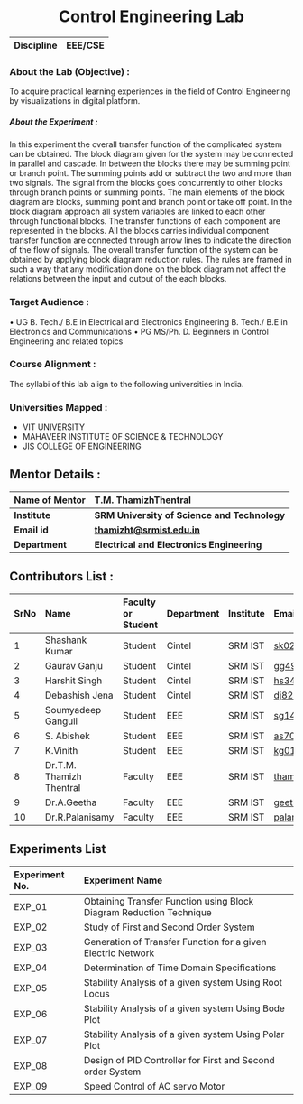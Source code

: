 <h1 align="center">
	Control Engineering Lab </h1>
	
<b>Discipline</b> | <b>EEE/CSE</b>
:--|:--|



<h3> About the Lab (Objective) : </h3>

To acquire practical learning experiences in the field of Control Engineering by visualizations in digital platform.

<h5> About the Experiment : </h5>
In this experiment the overall transfer function of the complicated system can be obtained. The block diagram given for the system may be connected in parallel and cascade. In between the blocks there may be summing point or branch point. The summing points add or subtract the two and more than two signals. The signal from the blocks goes concurrently to other blocks through branch points or summing points. The main elements of the block diagram are blocks, summing point and branch point or take off point. In the block diagram approach all system variables are linked to each other through functional blocks. The transfer functions of each component are represented in the blocks. All the blocks carries individual component transfer function are connected through arrow lines to indicate the direction of the flow of signals. The overall transfer function of the system can be obtained by applying block diagram reduction rules. The rules are framed in such a way that any modification done on the block diagram not affect the relations between the input and output of the each blocks.

<h3> Target Audience : </h3>
•	UG
	B. Tech./ B.E in Electrical and Electronics Engineering
	B. Tech./ B.E in Electronics and Communications
•	PG
	MS/Ph. D. Beginners in Control Engineering and related topics

<h3> Course Alignment : </h3>
The syllabi of this lab align to the following universities in India.

<h3> Universities Mapped : </h3>

* VIT UNIVERSITY
* MAHAVEER INSTITUTE OF SCIENCE & TECHNOLOGY
* JIS COLLEGE OF ENGINEERING


<h2> Mentor Details :</h2>

<b>Name of Mentor</b>  | <b>T.M. ThamizhThentral</b>
:--|:--|
<b> Institute</b>  | <b>SRM University of Science and Technology</b>
<b> Email id</b> | <b>thamizht@srmist.edu.in</b>
<b> Department | <b>Electrical and Electronics Engineering</b>



<h2> Contributors List :</h2>

SrNo | Name | Faculty or Student | Department| Institute | Email id
:--|:--|:--|:--|:--|:--|
1 | Shashank Kumar |Student|Cintel|SRM IST|sk0223@srmist.edu.in|
2|Gaurav Ganju|Student|Cintel|SRM IST|gg4999@srmist.edu.in|
3|Harshit Singh|Student|Cintel|SRM IST|hs3477@srmist.edu.in|
4|Debashish Jena|Student|Cintel|SRM IST|dj8200@srmist.edu.in|
5|Soumyadeep Ganguli|Student|EEE|SRM IST|sg1469@srmist.edu.in|
6|S. Abishek|Student|EEE|SRM IST|as7057@srmist.edu.in|
7|K.Vinith|Student|EEE|SRM IST|kg0186@srmist.edu.in|
8|Dr.T.M. Thamizh Thentral|Faculty|EEE|SRM IST|thamizht@srmist.edu.in|
9|Dr.A.Geetha|Faculty|EEE|SRM IST|geethaa2@srmist.edu.in|
10|Dr.R.Palanisamy|Faculty|EEE|SRM IST|palanisr@srmist.edu.in|
	
<h2> Experiments List </h2>

Experiment No. | Experiment Name 
:--|:--
EXP_01 | Obtaining Transfer Function using Block Diagram Reduction Technique
EXP_02 | Study of First and Second Order System
EXP_03 | Generation of Transfer Function for a given Electric Network
EXP_04 | Determination of Time Domain Specifications
EXP_05 | Stability Analysis of a given system Using Root Locus
EXP_06 | Stability Analysis of a given system Using Bode Plot
EXP_07 | Stability Analysis of a given system Using Polar Plot
EXP_08 | Design of PID Controller for First and Second order System
EXP_09 | Speed Control of AC servo Motor
